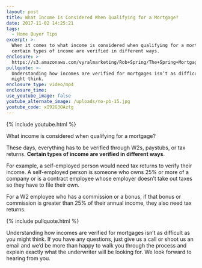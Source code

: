 ```yaml
---
layout: post
title: What Income Is Considered When Qualifying for a Mortgage?
date: 2017-11-02 14:25:21
tags:
  - Home Buyer Tips
excerpt: >-
  When it comes to what income is considered when qualifying for a mortgage,
  certain types of income are verified in different ways.
enclosure: >-
  https://s3.amazonaws.com/vyralmarketing/Rob+Spring/The+Spring+Mortgage+Team+Presents-+What+Income+Is+Considered+When+Qualifying+for+a+Mortgage%253F.mp4
pullquote: >-
  Understanding how incomes are verified for mortgages isn’t as difficult as you
  might think.
enclosure_type: video/mp4
enclosure_time:
use_youtube_image: false
youtube_alternate_image: /uploads/no-pb-15.jpg
youtube_code: xI92G3OAztg
---
```



{% include youtube.html %}

What income is considered when qualifying for a mortgage?

These days, everything has to be verified through W2s, paystubs, or tax returns. **Certain types of income are verified in different ways**.

For example, a self-employed person would need tax returns to verify their income. A self-employed person is someone who owns 25% or more of a company or is a contract employee whose employer doesn’t take out taxes so they have to file their own.

For a W2 employee who has a commission or a bonus, if that bonus or commission is greater than 25% of their annual income, they also need tax returns.

{% include pullquote.html %}

Understanding how incomes are verified for mortgages isn’t as difficult as you might think. If you have any questions, just give us a call or shoot us an email and we’d be more than happy to walk you through the process and explain exactly what the underwriter will be looking for. We look forward to hearing from you.